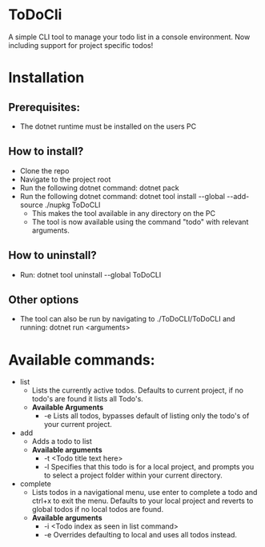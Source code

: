 # ToDoCli

A simple CLI tool to manage your todo list in a console environment. Now including support for project specific todos!

# Installation

## Prerequisites:

- The dotnet runtime must be installed on the users PC

## How to install?

- Clone the repo
- Navigate to the project root
- Run the following dotnet command: dotnet pack
- Run the following dotnet command: dotnet tool install --global --add-source ./nupkg ToDoCLI
  - This makes the tool available in any directory on the PC
  - The tool is now available using the command "todo" with relevant arguments.

## How to uninstall?

- Run: dotnet tool uninstall --global ToDoCLI

## Other options

- The tool can also be run by navigating to ./ToDoCLI/ToDoCLI and running: dotnet run \<arguments\>

# Available commands:

- list
  - Lists the currently active todos. Defaults to current project, if no todo's are found it lists all Todo's.
  - **Available Arguments**
    - -e Lists all todos, bypasses default of listing only the todo's of your current project.
- add
  - Adds a todo to list
  - **Available arguments**
    - -t \<Todo title text here\>
    - -l Specifies that this todo is for a local project, and prompts you to select a project folder within your current directory.
- complete
  - Lists todos in a navigational menu, use enter to complete a todo and ctrl+x to exit the menu. Defaults to your local project and reverts to global todos if no local todos are found.
  - **Available arguments**
    - -i \<Todo index as seen in list command\>
    - -e Overrides defaulting to local and uses all todos instead.

